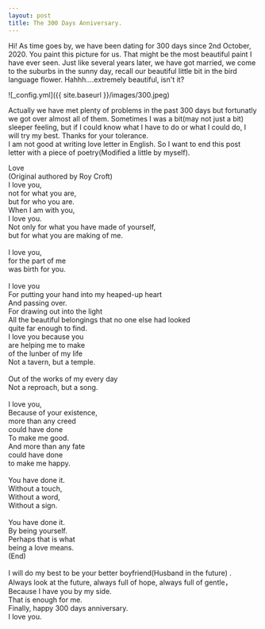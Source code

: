 ```yaml
---
layout: post
title: The 300 Days Anniversary.
---
```


Hi! As time goes by, we have been dating for 300 days since 2nd October, 2020. You paint this picture for us. That might be the most beautiful paint I have ever seen. Just like several years later, we have got married, we come to the suburbs in the sunny day, recall our beautiful little bit in the bird language flower. Hahhh....extremely beautiful, isn't it?  

![_config.yml]({{ site.baseurl }}/images/300.jpeg)

Actually we have met plenty of problems in the past 300 days but fortunatly we got over almost all of them. Sometimes I was a bit(may not just a bit) sleeper feeling, but if I could know what I have to do or what I could do, I will try my best. Thanks for your tolerance.  
I am not good at writing love letter in English. So I want to end this post letter with a piece of poetry(Modified a little by myself).  

Love  
(Original authored by Roy Croft)  
I love you,  
not for what you are,  
but for who you are. 
&nbsp;  
When I am with you,  
I love you.  
Not only for what you have made of yourself,  
but for what you are making of me.  
&nbsp;  
I love you,  
for the part of me  
was birth for you.  
&nbsp;  
I love you  
For putting your hand into my heaped-up heart  
And passing over.  
For drawing out into the light  
All the beautiful belongings that no one else had looked  
quite far enough to find.
&nbsp;  
I love you because you  
are helping me to make  
of the lunber of my life  
Not a tavern, but a temple.  
&nbsp;  
Out of the works of my every day  
Not a reproach, but a song.  
&nbsp;  
I love you,  
Because of your existence,  
more than any creed  
could have done  
To make me good.  
And more than any fate  
could have done  
to make me happy.  
&nbsp;  
You have done it.  
Without a touch,  
Without a word,  
Without a sign.  
&nbsp;  
You have done it.  
By being yourself.  
Perhaps that is what  
being a love means.  
(End)  
&nbsp;  
I will do my best to be your better boyfriend(Husband in the future) .  
Always look at the future, always full of hope, always full of gentle，  
Because I have you by my side.  
That is enough for me.  
Finally, happy 300 days anniversary.  
I love you.

